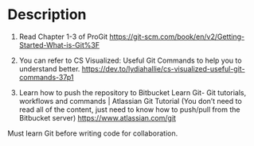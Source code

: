 # Description  
1. Read Chapter 1-3 of ProGit https://git-scm.com/book/en/v2/Getting-Started-What-is-Git%3F  

2. You can refer to CS Visualized: Useful Git Commands to help you to understand better. https://dev.to/lydiahallie/cs-visualized-useful-git-commands-37p1  

3. Learn how to push the repository to Bitbucket Learn Git- Git tutorials, workflows and commands | Atlassian Git Tutorial (You don’t need to read all of the content, just need to know how to push/pull from the Bitbucket server) https://www.atlassian.com/git  

Must learn Git before writing code for collaboration.   


